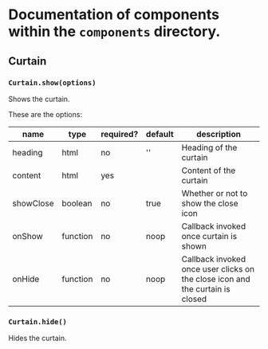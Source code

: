 # Documentation of components within the `components` directory.

## Curtain

### `Curtain.show(options)`

Shows the curtain.

These are the options:

| name | type | required? | default | description |
| --- | --- | --- | --- | --- |
| heading | html | no | '' | Heading of the curtain |
| content | html | yes | | Content of the curtain |
| showClose | boolean | no | true | Whether or not to show the close icon |
| onShow | function | no | noop | Callback invoked once curtain is shown |
| onHide | function | no | noop | Callback invoked once user clicks on the close icon and the curtain is closed |

### `Curtain.hide()`

Hides the curtain.
